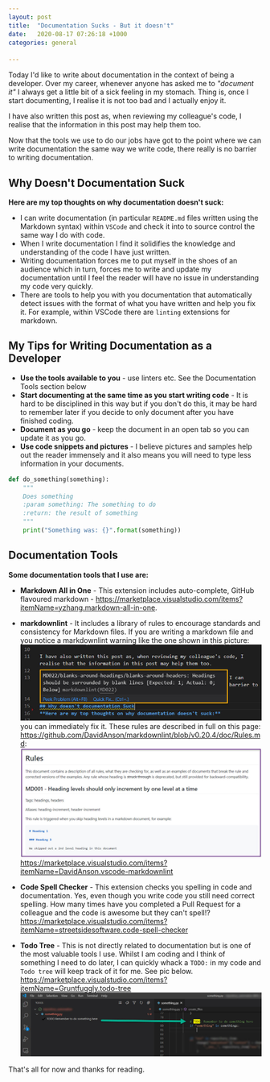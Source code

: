 ```yaml
---
layout: post
title:  "Documentation Sucks - But it doesn't"
date:   2020-08-17 07:26:18 +1000
categories: general

---
```


Today I'd like to write about documentation in the context of being a developer. Over my career, whenever anyone has asked me to *"document it"* I always get a little bit of a sick feeling in my stomach. Thing is, once I start documenting, I realise it is not too bad and I actually enjoy it.

I have also written this post as, when reviewing my colleague's code, I realise that the information in this post may help them too.

Now that the tools we use to do our jobs have got to the point where we can write documentation the same way we write code, there really is no barrier to writing documentation.

## Why Doesn't Documentation Suck

**Here are my top thoughts on why documentation doesn't suck:**

- I can write documentation (in particular `README.md` files written using the Markdown syntax) within `VSCode` and check it into to source control the same way I do with code.
- When I write documentation I find it solidifies the knowledge and understanding of the code I have just written.
- Writing documentation forces me to put myself in the shoes of an audience which in turn, forces me to write and update my documentation until I feel the reader will have no issue in understanding my code very quickly.
- There are tools to help you with you documentation that automatically detect issues with the format of what you have written and help you fix it. For example, within VSCode there are `linting` extensions for markdown.

## My Tips for Writing Documentation as a Developer

- **Use the tools available to you** - use linters etc. See the Documentation Tools section below
- **Start documenting at the same time as you start writing code** - It is hard to be disciplined in this way but if you don't do this, it may be hard to remember later if you decide to only document after you have finished coding.
- **Document as you go** - keep the document in an open tab so you can update it as you go.
- **Use code snippets and pictures** - I believe pictures and samples help out the reader immensely and it also means you will need to type less information in your documents.

```python
def do_something(something):
    """
    Does something
    :param something: The something to do
    :return: the result of something
    """
    print("Something was: {}".format(something))

```

## Documentation Tools

**Some documentation tools that I use are:**

- **Markdown All in One** - This extension includes auto-complete, GitHub flavoured markdown -  <https://marketplace.visualstudio.com/items?itemName=yzhang.markdown-all-in-one>.

- **markdownlint** - It includes a library of rules to encourage standards and consistency for Markdown files. If you are writing a markdown file and you notice a markdownlint warning like the one shown in this picture:
![markdownlint](/assets/markdownlint_1.jpg)
you can immediately fix it.
These rules are described in full on this page: <https://github.com/DavidAnson/markdownlint/blob/v0.20.4/doc/Rules.md>:
![rules](/assets/rules1.jpg) <https://marketplace.visualstudio.com/items?itemName=DavidAnson.vscode-markdownlint>

- **Code Spell Checker** - This extension checks you spelling in code and documentation. Yes, even though you write code you still need correct spelling. How many times have you completed a Pull Request for a colleague and the code is awesome but they can't spell!? <https://marketplace.visualstudio.com/items?itemName=streetsidesoftware.code-spell-checker>

- **Todo Tree** - This is not directly related to documentation but is one of the most valuable tools I use. Whilst I am coding and I think of something I need to do later, I can quickly whack a `TODO:` in my code and `Todo tree` will keep track of it for me. See pic below. <https://marketplace.visualstudio.com/items?itemName=Gruntfuggly.todo-tree>![Todo Tree](/assets/doc_something.jpg)

That's all for now and thanks for reading.

